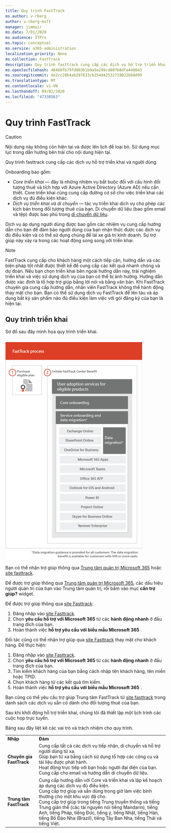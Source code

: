 ```yaml
---
title: Quy trình FastTrack
ms.author: v-rberg
author: v-rberg-msft
manager: jimmuir
ms.date: 7/01/2020
ms.audience: ITPro
ms.topic: conceptual
ms.service: o365-administration
localization_priority: None
ms.collection: FastTrack
description: Quy trình fasttrack cung cấp các dịch vụ hỗ trợ triển khai và người dùng.
ms.openlocfilehash: 48469fb79fd093b1b9a9a299cd807b8dfa440843
ms.sourcegitcommit: de2cc20b4ab297633cb254d42532719022bb8d99
ms.translationtype: MT
ms.contentlocale: vi-VN
ms.lasthandoff: 09/02/2020
ms.locfileid: "47338563"
---
```

# <a name="the-fasttrack-process"></a>Quy trình FastTrack

> [!CAUTION]
> Nội dung này không còn hiện tại và được lên lịch để loại bỏ. Sử dụng mục lục trong dẫn hướng bên trái cho nội dung hiện tại.

Quy trình fasttrack cung cấp các dịch vụ hỗ trợ triển khai và người dùng. 
  
Onboarding bao gồm:
  
- *Core triển khai* — đây là những nhiệm vụ bắt buộc đối với cấu hình đối tượng thuê và tích hợp với Azure Active Directory (Azure AD) nếu cần thiết. Core triển khai cũng cung cấp đường cơ sở cho việc triển khai các dịch vụ đủ điều kiện khác. 
- *Dịch vụ triển khai và di chuyển* — tác vụ triển khai dịch vụ cho phép các kịch bản trong đối tượng thuê của bạn. Di chuyển dữ liệu (bao gồm email và tệp) được bao phủ trong [di chuyển dữ liệu](O365-data-migration.md). 
    
Dịch vụ áp dụng người dùng được bao gồm các nhiệm vụ cung cấp hướng dẫn cho bạn để đảm bảo người dùng của bạn nhận thức được các dịch vụ đủ điều kiện và có thể sử dụng chúng để lái xe giá trị kinh doanh. Sự trợ giúp này xảy ra trong các hoạt động song song với triển khai.
  
> [!NOTE]
> FastTrack cung cấp cho khách hàng một cách tiếp cận, hướng dẫn và các biện pháp tốt nhất được thiết kế để cung cấp các kết quả nhanh chóng và dự đoán. Nếu bạn chọn triển khai bên ngoài hướng dẫn này, trải nghiệm triển khai và việc sử dụng dịch vụ của bạn có thể bị ảnh hưởng. Hướng dẫn được xác định là tổ hợp trợ giúp bằng lời nói và bằng văn bản. Khi FastTrack chuyên gia cung cấp hướng dẫn, nhân viên FastTrack không thể hành động thay mặt cho bạn. Bạn có thể sử dụng dịch vụ FastTrack để lên tàu và áp dụng bất kỳ sản phẩm nào đủ điều kiện làm việc với gói đăng ký của bạn là hiện tại. 
  
## <a name="the-onboarding-process"></a>Quy trình triển khai

Sơ đồ sau đây minh họa quy trình triển khai.
  
![Đường thời gian sử dụng lợi ích Onboarding](media/o365-onboarding-timeline-m365-apps.png)
  
Bạn có thể nhận trợ giúp thông qua [Trung tâm quản trị Microsoft 365](https://go.microsoft.com/fwlink/?linkid=2032704) hoặc [site fasttrack](https://go.microsoft.com/fwlink/?linkid=780698). 

Để được trợ giúp thông qua [Trung tâm quản trị Microsoft 365](https://go.microsoft.com/fwlink/?linkid=2032704), các dấu hiệu người quản trị của bạn vào Trung tâm quản trị, rồi bấm vào mục **cần trợ giúp?** widget. 

Để được trợ giúp thông qua [site Fasttrack](https://go.microsoft.com/fwlink/?linkid=780698): 
1.    Đăng nhập vào [site Fasttrack](https://go.microsoft.com/fwlink/?linkid=780698). 
2.    Chọn **yêu cầu hỗ trợ với Microsoft 365** từ các **hành động nhanh** ở đầu trang đích của bạn.
3.    Hoàn thành việc **hỗ trợ yêu cầu với biểu mẫu Microsoft 365** .
  
Đối tác cũng có thể nhận trợ giúp qua [site Fasttrack](https://go.microsoft.com/fwlink/?linkid=780698) thay mặt cho khách hàng. Để thực hiện:
1.    Đăng nhập vào [site Fasttrack](https://go.microsoft.com/fwlink/?linkid=780698). 
2.    Chọn **yêu cầu hỗ trợ với Microsoft 365** từ các **hành động nhanh** ở đầu trang đích của bạn.
3.    Tìm kiếm khách hàng của bạn bằng cách nhập tên khách hàng, tên miền hoặc TPID.
4.    Chọn khách hàng từ các kết quả tìm kiếm.
5.    Hoàn thành việc **hỗ trợ yêu cầu với biểu mẫu Microsoft 365** .
  
 Bạn cũng có thể yêu cầu trợ giúp Trung tâm FastTrack từ [site fasttrack](https://go.microsoft.com/fwlink/?linkid=780698) trong danh sách các dịch vụ sẵn có dành cho đối tượng thuê của bạn. 
    
 Sau khi khởi động hỗ trợ triển khai, chúng tôi đã thiết lập một lịch trình các cuộc họp trực tuyến.

Bảng sau đây liệt kê các vai trò và trách nhiệm cho quy trình.
    
|||
|:-----|:-----|
|**Nhập** <br/> |**Đảm** <br/> |
|**Chuyên gia FastTrack** <br/> |Cung cấp tất cả các dịch vụ tiếp nhận, di chuyển và hỗ trợ người dùng từ xa.  <br/> Giúp bạn từ xa bằng cách sử dụng tổ hợp các công cụ và tài liệu được phát hành. <br/> Hoạt động trực tiếp với bạn hoặc người đại diện của bạn. <br/> Cung cấp cho email và hướng dẫn di chuyển dữ liệu.|
|**Trung tâm FastTrack**  <br/> |Cung cấp hướng dẫn với Core và triển khai và lập kế hoạch áp dụng các dịch vụ đủ điều kiện.  <br/> Cung cấp trợ giúp và sẵn dùng trong giờ làm việc bình thường cho một khu vực đã cho. <br/> Cung cấp trợ giúp trong tiếng Trung truyền thống và tiếng Trung giản thể (các tài nguyên nói tiếng Mandarin), tiếng Anh, tiếng Pháp, tiếng Đức, tiếng ý, tiếng Nhật, tiếng Hàn, tiếng Bồ Đào Nha (Brazil), tiếng Tây Ban Nha, tiếng Thái và tiếng Việt.|
